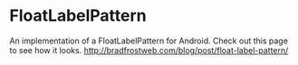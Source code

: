 FloatLabelPattern
=================

An implementation of a FloatLabelPattern for Android. Check out this page to see how it looks. http://bradfrostweb.com/blog/post/float-label-pattern/
